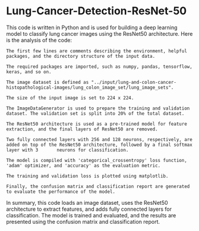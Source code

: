 # Lung-Cancer-Detection-ResNet-50
This code is written in Python and is used for building a deep learning model to classify lung cancer images using the ResNet50 architecture. Here is the analysis of the code: 

    The first few lines are comments describing the environment, helpful packages, and the directory structure of the input data.

    The required packages are imported, such as numpy, pandas, tensorflow, keras, and so on.

    The image dataset is defined as "../input/lung-and-colon-cancer-histopathological-images/lung_colon_image_set/lung_image_sets".

    The size of the input image is set to 224 x 224.

    The ImageDataGenerator is used to prepare the training and validation dataset. The validation set is split into 20% of the total dataset.

    The ResNet50 architecture is used as a pre-trained model for feature extraction, and the final layers of ResNet50 are removed.

    Two fully connected layers with 256 and 128 neurons, respectively, are added on top of the ResNet50 architecture, followed by a final softmax layer with 3       neurons for classification.

    The model is compiled with 'categorical_crossentropy' loss function, 'adam' optimizer, and 'accuracy' as the evaluation metric.

    The training and validation loss is plotted using matplotlib. 

    Finally, the confusion matrix and classification report are generated to evaluate the performance of the model.

In summary, this code loads an image dataset, uses the ResNet50 architecture to extract features, and adds fully connected layers for classification. The model is trained and evaluated, and the results are presented using the confusion matrix and classification report.
